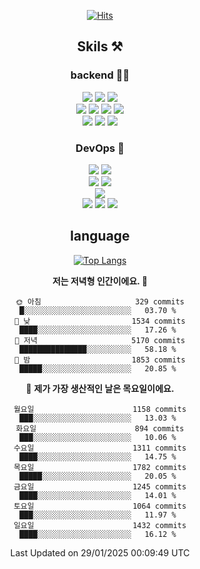 <div align="center">

[![Hits](https://hits.seeyoufarm.com/api/count/incr/badge.svg?url=https%3A%2F%2Fgithub.com%2Fzxcv9203%2Fhit-counter&count_bg=%23FF7272&title_bg=%23324C2E&icon=codeigniter.svg&icon_color=%23DD5B5B&title=%EB%B0%A9%EB%AC%B8%EC%9E%90&edge_flat=false)](https://hits.seeyoufarm.com)
  
## Skils ⚒️

### backend 🧑‍💻
  
<img src="https://img.shields.io/badge/Java-FF6600?style=flat-square&logo=buymeacoffee&logoColor=white"/>
<img src="https://img.shields.io/badge/Go-0099FF?style=flat-square&logo=go&logoColor=white"/>
<img src="https://img.shields.io/badge/Kotlin-7F52FF?style=flat-square&logo=kotlin&logoColor=white"/>
  
  
<br />
  
<img src="https://img.shields.io/badge/Spring-339933?style=flat-square&logo=Spring&logoColor=white"/>
<img src="https://img.shields.io/badge/Spring Boot-339933?style=flat-square&logo=Spring Boot&logoColor=white"/>
<img src="https://img.shields.io/badge/Spring Security-339933?style=flat-square&logo=Spring Security&logoColor=white"/>
  
<img src="https://img.shields.io/badge/Spring Data JPA-339933?style=flat-square&logo=Hibernate&logoColor=white"/>

<br />
  
  <img src="https://img.shields.io/badge/mysql-0099FF?style=flat-square&logo=mysql&logoColor=white"/>
  <img src="https://img.shields.io/badge/mariadb-0099FF?style=flat-square&logo=mariadb&logoColor=white"/>
  <img src="https://img.shields.io/badge/mongoDB-47A248?style=flat-square&logo=mongodb&logoColor=white"/>
  
  
### DevOps 🚀
  
  <img src="https://img.shields.io/badge/docker-2496ED?style=flat-square&logo=docker&logoColor=white"/>
  <img src="https://img.shields.io/badge/kubernetes-326CE5?style=flat-square&logo=kubernetes&logoColor=white"/>
  
  <br />
  
  <img src="https://img.shields.io/badge/Github Actions-2088FF?style=flat-square&logo=githubactions&logoColor=white"/>
  <img src="https://img.shields.io/badge/Jenkins-D24939?style=flat-square&logo=jenkins&logoColor=white"/>
  
  
  <br />
  <img src="https://img.shields.io/badge/terraform-7B42BC?style=flat-square&logo=terraform&logoColor=white"/>
  
  <br />
  <img src="https://img.shields.io/badge/Amazon AWS-232F3E?style=flat-square&logo=Amazon AWS&logoColor=white"/>

  <img src="https://img.shields.io/badge/GCP-4285F4?style=flat-square&logo=googlecloud&logoColor=white"/>
  <img src="https://img.shields.io/badge/NCP-03C75A?style=flat-square&logo=naver&logoColor=white"/>
  
  
## language

[![Top Langs](https://github-readme-stats.vercel.app/api/top-langs/?username=zxcv9203&hide=html&exclude_repo=zxcv9203.github.io,golB&theme=grate-gatsby)](https://github.com/zxcv9203/github-readme-stats)
  
<!--START_SECTION:waka-->
**저는 저녁형 인간이에요. 🦉** 

```text
🌞 아침                     329 commits         █░░░░░░░░░░░░░░░░░░░░░░░░   03.70 % 
🌆 낮　                     1534 commits        ████░░░░░░░░░░░░░░░░░░░░░   17.26 % 
🌃 저녁                     5170 commits        ███████████████░░░░░░░░░░   58.18 % 
🌙 밤　                     1853 commits        █████░░░░░░░░░░░░░░░░░░░░   20.85 % 
```
📅 **제가 가장 생산적인 날은 목요일이에요.** 

```text
월요일                      1158 commits        ███░░░░░░░░░░░░░░░░░░░░░░   13.03 % 
화요일                      894 commits         ███░░░░░░░░░░░░░░░░░░░░░░   10.06 % 
수요일                      1311 commits        ████░░░░░░░░░░░░░░░░░░░░░   14.75 % 
목요일                      1782 commits        █████░░░░░░░░░░░░░░░░░░░░   20.05 % 
금요일                      1245 commits        ████░░░░░░░░░░░░░░░░░░░░░   14.01 % 
토요일                      1064 commits        ███░░░░░░░░░░░░░░░░░░░░░░   11.97 % 
일요일                      1432 commits        ████░░░░░░░░░░░░░░░░░░░░░   16.12 % 
```



 Last Updated on 29/01/2025 00:09:49 UTC
<!--END_SECTION:waka-->
  
</div>

